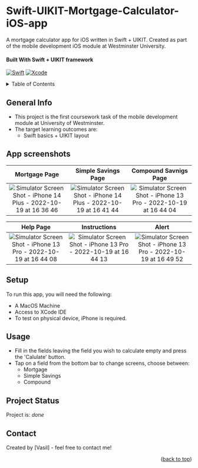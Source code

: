 # Swift-UIKIT-Mortgage-Calculator-iOS-app <a name="readme-top"></a>
A mortgage calculator app for iOS written in Swift + UIKIT. Created as part of the mobile development iOS module at Westminster University.

#### Built With Swift + UIKIT framework
[![Swift][Swift.com]][Swift-url] [![Xcode][Xcode.com]][Xcode-url] 

<!-- TABLE OF CONTENTS -->
<details>
  <summary>Table of Contents</summary>
  <ol>
    <li><a href="#general-info">General Info</a></li>
    <li><a href="#app-screenshots">App Screenshots</a></li>
    <li><a href="#setup">Setup</a></li>
    <li><a href="#project-status">Project Status</a></li>
    <li><a href="#usage">Usage</a></li>
     <li><a href="#project-status">Status</a></li>
    <li><a href="#contact">Contact</a></li>
  </ol>
</details>

<!-- general-info -->
## General Info
- This project is the first coursework task of the mobile development module at University of Westminster.
- The target learning outcomes are:
    - Swift basics + UIKIT layout
    
<!-- app-screenshots -->
## App screenshots

Mortgage Page | Simple Savings Page | Compound Savnigs Page
:-----------------------:|:-----------------------:|:-----------------------:
![Simulator Screen Shot - iPhone 14 Plus - 2022-10-19 at 16 36 46](https://user-images.githubusercontent.com/78150846/196740441-9e3c7d32-c432-45b9-92d1-93fc379a20b1.png)|![Simulator Screen Shot - iPhone 14 Plus - 2022-10-19 at 16 41 44](https://user-images.githubusercontent.com/78150846/196740559-d6952149-6181-4818-ba00-5f1c5bc6dd5b.png)|![Simulator Screen Shot - iPhone 13 Pro - 2022-10-19 at 16 44 04](https://user-images.githubusercontent.com/78150846/196741050-7f21ce42-d72b-46bb-9b69-e8cc30b35706.png)

Help Page | Instructions | Alert
:-----------------------:|:-----------------------:|:-----------------------:
![Simulator Screen Shot - iPhone 13 Pro - 2022-10-19 at 16 44 08](https://user-images.githubusercontent.com/78150846/196741193-d1d35a47-1c59-4700-aff5-040ee6b06c70.png)|![Simulator Screen Shot - iPhone 13 Pro - 2022-10-19 at 16 44 13](https://user-images.githubusercontent.com/78150846/196741217-3274f696-cda4-4871-b357-fce4dc941dc4.png)|![Simulator Screen Shot - iPhone 13 Pro - 2022-10-19 at 16 49 52](https://user-images.githubusercontent.com/78150846/196741477-2cefb396-6d6b-4f38-bdd7-bbaca60f4ab9.png)


<!-- setup -->
## Setup
To run this app, you will need the following:
  - A MacOS Machine
  - Access to XCode IDE
  - To test on physical device, iPhone is required.

<!-- usage -->
## Usage
- Fill in the fields leaving the field you wish to calculate empty and press the 'Calulate' button. 
- Tap on a field from the bottom bar to change screens, choose between:
  - Mortgage
  - Simple Savings
  - Compound

<!-- project-status -->
## Project Status
Project is: _done_

<!-- contact -->
## Contact
Created by [Vasil] - feel free to contact me!
<p align="right">(<a href="#readme-top">back to top</a>)</p>

<!-- MARKDOWN LINKS & IMAGES -->
<!--  [![Next][Next.js]][Next-url] [![React][React.js]][React-url] [![Vue][Vue.js]][Vue-url] [![Bootstrap][Bootstrap.com]][Bootstrap-url] [![JQuery][JQuery.com]][JQuery-url] -->
<!-- https://www.markdownguide.org/basic-syntax/#reference-style-links -->
[contributors-shield]: https://img.shields.io/github/contributors/github_username/repo_name.svg?style=for-the-badge
[contributors-url]: https://github.com/github_username/repo_name/graphs/contributors
[forks-shield]: https://img.shields.io/github/forks/github_username/repo_name.svg?style=for-the-badge
[forks-url]: https://github.com/github_username/repo_name/network/members
[stars-shield]: https://img.shields.io/github/stars/github_username/repo_name.svg?style=for-the-badge
[stars-url]: https://github.com/github_username/repo_name/stargazers
[issues-shield]: https://img.shields.io/github/issues/github_username/repo_name.svg?style=for-the-badge
[issues-url]: https://github.com/github_username/repo_name/issues
[license-shield]: https://img.shields.io/github/license/github_username/repo_name.svg?style=for-the-badge
[license-url]: https://github.com/github_username/repo_name/blob/master/LICENSE.txt
[linkedin-shield]: https://img.shields.io/badge/-LinkedIn-black.svg?style=for-the-badge&logo=linkedin&colorB=555
[linkedin-url]: https://linkedin.com/in/linkedin_username
[product-screenshot]: images/screenshot.png
[Next.js]: https://img.shields.io/badge/next.js-000000?style=for-the-badge&logo=nextdotjs&logoColor=white
[Next-url]: https://nextjs.org/
[React.js]: https://img.shields.io/badge/React-20232A?style=for-the-badge&logo=react&logoColor=61DAFB
[React-url]: https://reactjs.org/
[Vue.js]: https://img.shields.io/badge/Vue.js-35495E?style=for-the-badge&logo=vuedotjs&logoColor=4FC08D
[Vue-url]: https://vuejs.org/
[Angular.io]: https://img.shields.io/badge/Angular-DD0031?style=for-the-badge&logo=angular&logoColor=white
[Angular-url]: https://angular.io/
[Svelte.dev]: https://img.shields.io/badge/Svelte-4A4A55?style=for-the-badge&logo=svelte&logoColor=FF3E00
[Svelte-url]: https://svelte.dev/
[Laravel.com]: https://img.shields.io/badge/Laravel-FF2D20?style=for-the-badge&logo=laravel&logoColor=white
[Laravel-url]: https://laravel.com
[Bootstrap.com]: https://img.shields.io/badge/Bootstrap-563D7C?style=for-the-badge&logo=bootstrap&logoColor=white
[Bootstrap-url]: https://getbootstrap.com
[JQuery.com]: https://img.shields.io/badge/jQuery-0769AD?style=for-the-badge&logo=jquery&logoColor=white
[JQuery-url]: https://jquery.com 
[Xcode.com]: https://img.shields.io/badge/Xcode-007ACC?style=for-the-badge&logo=Xcode&logoColor=white
[Xcode-url]: https://developer.apple.com/xcode/
[Swift.com]: https://img.shields.io/badge/swift-F54A2A?style=for-the-badge&logo=swift&logoColor=white
[Swift-url]: https://docs.swift.org/swift-book/
